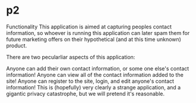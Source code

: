 # p2

Functionality
This application is aimed at capturing peoples contact information, so whoever is running this application can later spam them for future marketing offers on their hypothetical (and at this time unknown) product.

There are two pecularliar aspects of this application:

Anyone can add their own contact information, or some one else's contact information!
Anyone can view all of the contact information added to the site!
Anyone can register to the site, login, and edit anyone's contact information!
This is (hopefully) very clearly a strange application, and a gigantic privacy catastrophe, but we will pretend it's reasonable.
